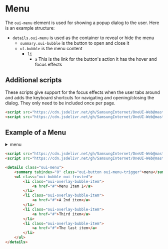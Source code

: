 # Menu

The `oui-menu` element is used for showing a popup dialog to the user.
Here is an example structure:

- `details.oui-menu` is used as the container to reveal or hide the menu
  - `summary.oui-bubble` is the button to open and close it
  - `ul.bubble` is the menu content
    - `li`
      - `a` This is the link for the button's action it has the hover and focus effects

## Additional scripts

These scripts give support for the focus effects when the user tabs around and adds the keyboard shortcuts for navigating and opening/closing the dialog. They only need to be included once per page.

```html
<script src="https://cdn.jsdelivr.net/gh/SamsungInternet/OneUI-Web@master/oui-css/scripts/polyfill/focus-visible.js" defer></script>
<script src="https://cdn.jsdelivr.net/gh/SamsungInternet/OneUI-Web@master/oui-css/scripts/oui.js" defer></script>
```

## Example of a Menu

<script src="https://cdn.jsdelivr.net/gh/SamsungInternet/OneUI-Web@master/oui-css/scripts/polyfill/focus-visible.js" defer></script>
<script src="https://cdn.jsdelivr.net/gh/SamsungInternet/OneUI-Web@master/oui-css/scripts/oui.js" defer></script>

<details class="oui-menu">
    <summary tabindex="0" class="oui-button oui-menu-trigger">menu</summary>
    <ul class="oui-bubble oui-frosted">
        <li class="oui-overlay-bubble-item">
            <a href="#">Menu Item 1</a>
        </li>
        <li class="oui-overlay-bubble-item">
            <a href="#">A 2nd item</a>
        </li>
        <li class="oui-overlay-bubble-item">
            <a href="#">Third item</a>
        </li>
        <li class="oui-overlay-bubble-item">
            <a href="#">The last item</a>
        </li>
    </ul>
</details>

```html
<script src="https://cdn.jsdelivr.net/gh/SamsungInternet/OneUI-Web@master/oui-css/scripts/polyfill/focus-visible.js" defer></script>
<script src="https://cdn.jsdelivr.net/gh/SamsungInternet/OneUI-Web@master/oui-css/scripts/oui.js" defer></script>

<details class="oui-menu">
    <summary tabindex="0" class="oui-button oui-menu-trigger">menu</summary>
    <ul class="oui-bubble oui-frosted">
        <li class="oui-overlay-bubble-item">
            <a href="#">Menu Item 1</a>
        </li>
        <li class="oui-overlay-bubble-item">
            <a href="#">A 2nd item</a>
        </li>
        <li class="oui-overlay-bubble-item">
            <a href="#">Third item</a>
        </li>
        <li class="oui-overlay-bubble-item">
            <a href="#">The last item</a>
        </li>
    </ul>
</details>
```
